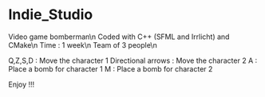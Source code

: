 # Indie_Studio
Video game bomberman\n
Coded with C++ (SFML and Irrlicht) and CMake\n
Time : 1 week\n
Team of 3 people\n

Q,Z,S,D : Move the character 1
Directional arrows : Move the character 2
A : Place a bomb for character 1
M : Place a bomb for character 2

Enjoy !!!


